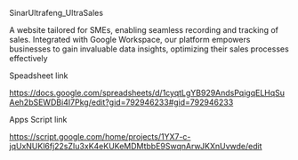 SinarUltrafeng_UltraSales

A website tailored for SMEs, enabling seamless recording and tracking of sales. Integrated with Google Workspace, our platform empowers businesses to gain invaluable data insights, optimizing their sales processes effectively

Speadsheet link

https://docs.google.com/spreadsheets/d/1cyqtLgYB929AndsPqigqELHqSuAeh2bSEWDBi4I7Pkg/edit?gid=792946233#gid=792946233

Apps Script link

https://script.google.com/home/projects/1YX7-c-jqUxNUKl6fj22sZIu3xK4eKUKeMDMtbbE9SwqnArwJKXnUvwde/edit
